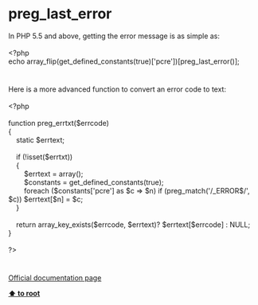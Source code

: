# preg_last_error




<div class="phpcode"><span class="html">
In PHP 5.5 and above, getting the error message is as simple as:<br><br><span class="default">&lt;?php<br></span><span class="keyword">echo </span><span class="default">array_flip</span><span class="keyword">(</span><span class="default">get_defined_constants</span><span class="keyword">(</span><span class="default">true</span><span class="keyword">)[</span><span class="string">&apos;pcre&apos;</span><span class="keyword">])[</span><span class="default">preg_last_error</span><span class="keyword">()];</span>
</span>
</div>
  

#


<div class="phpcode"><span class="html">
Here is a more advanced function to convert an error code to text:<br><br><span class="default">&lt;?php<br><br></span><span class="keyword">function </span><span class="default">preg_errtxt</span><span class="keyword">(</span><span class="default">$errcode</span><span class="keyword">)<br>{<br>&#xA0; &#xA0; static </span><span class="default">$errtext</span><span class="keyword">;<br><br>&#xA0; &#xA0; if (!isset(</span><span class="default">$errtxt</span><span class="keyword">))<br>&#xA0; &#xA0; {<br>&#xA0; &#xA0; &#xA0; &#xA0; </span><span class="default">$errtext </span><span class="keyword">= array();<br>&#xA0; &#xA0; &#xA0; &#xA0; </span><span class="default">$constants </span><span class="keyword">= </span><span class="default">get_defined_constants</span><span class="keyword">(</span><span class="default">true</span><span class="keyword">);<br>&#xA0; &#xA0; &#xA0; &#xA0; foreach (</span><span class="default">$constants</span><span class="keyword">[</span><span class="string">&apos;pcre&apos;</span><span class="keyword">] as </span><span class="default">$c </span><span class="keyword">=&gt; </span><span class="default">$n</span><span class="keyword">) if (</span><span class="default">preg_match</span><span class="keyword">(</span><span class="string">&apos;/_ERROR$/&apos;</span><span class="keyword">, </span><span class="default">$c</span><span class="keyword">)) </span><span class="default">$errtext</span><span class="keyword">[</span><span class="default">$n</span><span class="keyword">] = </span><span class="default">$c</span><span class="keyword">;<br>&#xA0; &#xA0; }<br><br>&#xA0; &#xA0; return </span><span class="default">array_key_exists</span><span class="keyword">(</span><span class="default">$errcode</span><span class="keyword">, </span><span class="default">$errtext</span><span class="keyword">)? </span><span class="default">$errtext</span><span class="keyword">[</span><span class="default">$errcode</span><span class="keyword">] : </span><span class="default">NULL</span><span class="keyword">;<br>}<br><br></span><span class="default">?&gt;</span>
</span>
</div>
  

#

[Official documentation page](https://www.php.net/manual/en/function.preg-last-error.php)

**[⬆ to root](/)**